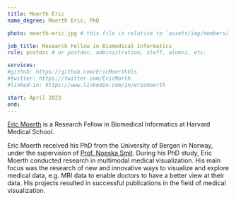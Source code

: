 ```yaml
---
title: Moerth Eric
name_degree: Moerth Eric, PhD

photo: moerth-eric.jpg # this file is relative to `assets/img/members/`

job_title: Research Fellow in Biomedical Informatics
role: postdoc # or postdoc, administration, staff, alumni, etc.

services:
#github: https://github.com/EricMoerthVis
#twitter: https://twitter.com/EricMorth
#linked-in: https://www.linkedin.com/in/ericmoerth

start: April 2023
end:
---
```

[Eric Moerth](https://vis.uib.no/team/eric-morth/) is a Research Fellow in Biomedical Informatics at Harvard Medical School.

Eric Moerth received his PhD from the University of Bergen in Norway, under the supervision of [Prof. Noeska Smit](https://noeskasmit.com/).
During his PhD study, Eric Moerth conducted research in multimodal medical visualization.
His main focus was the research of new and innovative ways to visualize and explore medical data,
e.g. MRI data to enable doctors to have a better view at their data.
His projects resulted in successful publications in the field of medical visualization.
